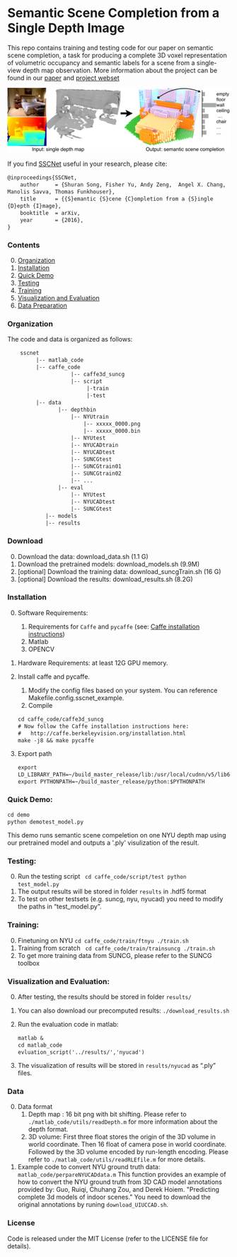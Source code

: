 # Semantic Scene Completion from a Single Depth Image

This repo contains training and testing code for our paper on semantic scene completion, a task for producing a complete 3D voxel representation of volumetric occupancy and semantic labels for a scene from a single-view depth map observation. 
More information about the project can be found in our [paper](https://arxiv.org/pdf/1611.08974v1.pdf) and [project webset](http://sscnet.cs.princeton.edu/)

![teaser](image/teaser.jpg)

If you find [SSCNet](http://sscnet.cs.princeton.edu/) useful in your research, please cite:

    @inproceedings{SSCNet,
        author     = {Shuran Song, Fisher Yu, Andy Zeng,  Angel X. Chang,  Manolis Savva, Thomas Funkhouser},
        title      = {{S}emantic {S}cene {C}ompletion from a {S}ingle {D}epth {I}mage},
        booktitle  = arXiv,
        year       = {2016},
    }

### Contents
0. [Organization](#organization)
0. [Installation](#installation)
0. [Quick Demo](#quick-demo)
0. [Testing](#testing)
0. [Training](#training)
0. [Visualization and Evaluation](#visualization-and-evaluation)
0. [Data Preparation](#data)



### Organization
The code and data is organized as follows:
``` shell
    sscnet
         |-- matlab_code
         |-- caffe_code
                    |-- caffe3d_suncg
                    |-- script
                         |-train
                         |-test   
         |-- data
                |-- depthbin
                    |-- NYUtrain 
                        |-- xxxxx_0000.png
                        |-- xxxxx_0000.bin
                    |-- NYUtest
                    |-- NYUCADtrain
                    |-- NYUCADtest
                    |-- SUNCGtest
                    |-- SUNCGtrain01
                    |-- SUNCGtrain02
                    |-- ...
                |-- eval
                    |-- NYUtest
                    |-- NYUCADtest
                    |-- SUNCGtest
            |-- models
            |-- results
```
### Download 
0. Download the data: download_data.sh (1.1 G)
0. Download the pretrained models: download_models.sh (9.9M)
0. [optional] Download the training data: download_suncgTrain.sh (16 G)
0. [optional] Download the results: download_results.sh (8.2G)


### Installation
0. Software Requirements: 
   1. Requirements for `Caffe` and `pycaffe` (see: [Caffe installation instructions](http://caffe.berkeleyvision.org/installation.html))
   2. Matlab
   3. OPENCV
0. Hardware Requirements:  at least 12G GPU memory.
0. Install caffe and pycaffe. 
    1. Modify the config files based on your system. You can reference Makefile.config.sscnet_example.
    2. Compile  
    ```Shell
    cd caffe_code/caffe3d_suncg
    # Now follow the Caffe installation instructions here:
    #   http://caffe.berkeleyvision.org/installation.html
    make -j8 && make pycaffe
    ```
0. Export path

     ```Shell 
     export LD_LIBRARY_PATH=~/build_master_release/lib:/usr/local/cudnn/v5/lib64:~/anaconda2/lib:$LD_LIBRARY_PATH
     export PYTHONPATH=~/build_master_release/python:$PYTHONPATH
     ```

### Quick Demo:
  ```Shell 
  cd demo
  python demotest_model.py
  ```
This demo runs semantic scene compeletion on one NYU depth map using our pretrained model and outputs a '.ply' visulization of the result.


### Testing:
0. Run the testing script
  ` cd caffe_code/script/test
    python test_model.py`
0. The output results will be stored in folder `results` in .hdf5 format
0. To test on other testsets (e.g. suncg, nyu, nyucad) you need to modify the paths in “test_model.py”.
    


### Training:
0. Finetuning on NYU 
    `cd caffe_code/train/ftnyu
      ./train.sh`
0. Training from scratch 
    ` cd caffe_code/train/trainsuncg
    ./train.sh`
0. To get more training data from SUNCG, please refer to the SUNCG toolbox 
    


### Visualization and Evaluation:
0. After testing, the results should be stored in folder `results/`
0. You can also download our precomputed results:
   `./download_results.sh`
0. Run the evaluation code in matlab:

    ``` shell 
    matlab &
    cd matlab_code
    evluation_script('../results/','nyucad')
    ```
0. The visualization of results will be stored in `results/nyucad` as “.ply” files.



### Data 
0. Data format 
    1. Depth map : 
        16 bit png with bit shifting.
        Please refer to `./matlab_code/utils/readDepth.m` for more information about the depth format.
    2. 3D volume: 
        First three float stores the origin of the 3D volume in world coordinate.
        Then 16 float of camera pose in world coordinate.
        Followed by the 3D volume encoded by run-length encoding.
        Please refer to `./matlab_code/utils/readRLEfile.m` for more details.
0. Example code to convert NYU ground truth data: `matlab_code/perpareNYUCADdata.m` 
   This function provides an example of how to convert the NYU ground truth from 3D CAD model annotations provided by:
   Guo, Ruiqi, Chuhang Zou, and Derek Hoiem. "Predicting complete 3d models of indoor scenes."
   You need to download the original annotations by runing `download_UIUCCAD.sh`.  


### License
Code is released under the MIT License (refer to the LICENSE file for details).

    
